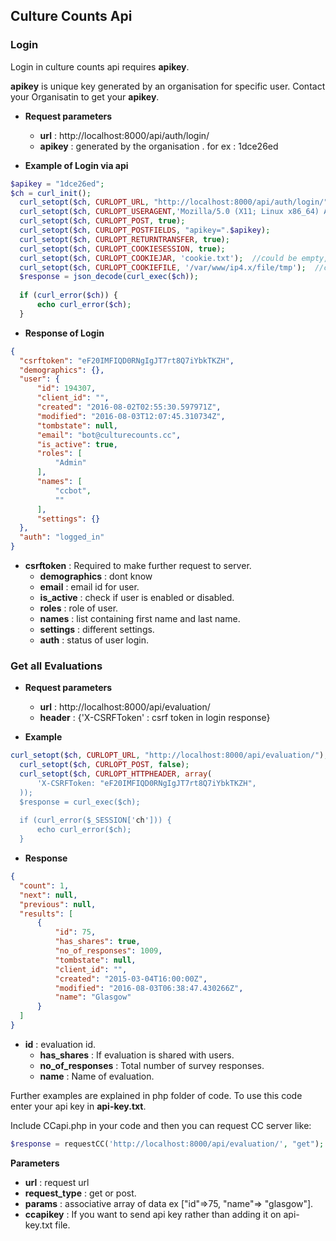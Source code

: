 ## Culture Counts Api

### Login
Login in culture counts api requires **apikey**.

**apikey** is unique key generated by an organisation for specific user. 
Contact your Organisatin to get your **apikey**.

  - **Request parameters**
  
    - **url** : http://localhost:8000/api/auth/login/
    -  **apikey** : generated by the organisation . for ex : 1dce26ed
  
  - **Example of Login via api**
  
  ```PHP
  $apikey = "1dce26ed";
  $ch = curl_init();
	curl_setopt($ch, CURLOPT_URL, "http://localhost:8000/api/auth/login/");
	curl_setopt($ch, CURLOPT_USERAGENT,'Mozilla/5.0 (X11; Linux x86_64) AppleWebKit/537.36 (KHTML, like Gecko) Ubuntu Chromium/32.0.1700.107 Chrome/32.0.1700.107 Safari/537.36');
	curl_setopt($ch, CURLOPT_POST, true);
	curl_setopt($ch, CURLOPT_POSTFIELDS, "apikey=".$apikey);
	curl_setopt($ch, CURLOPT_RETURNTRANSFER, true);
	curl_setopt($ch, CURLOPT_COOKIESESSION, true);
	curl_setopt($ch, CURLOPT_COOKIEJAR, 'cookie.txt');  //could be empty, but cause problems on some hosts
	curl_setopt($ch, CURLOPT_COOKIEFILE, '/var/www/ip4.x/file/tmp');  //could be empty, but cause problems on some hosts
	$response = json_decode(curl_exec($ch));
	
	if (curl_error($ch)) {
	    echo curl_error($ch);
	}
  ```
  
  - **Response of Login**
  
  ```JSON
  {
    "csrftoken": "eF20IMFIQD0RNgIgJT7rt8Q7iYbkTKZH",
    "demographics": {},
    "user": {
        "id": 194307,
        "client_id": "",
        "created": "2016-08-02T02:55:30.597971Z",
        "modified": "2016-08-03T12:07:45.310734Z",
        "tombstate": null,
        "email": "bot@culturecounts.cc",
        "is_active": true,
        "roles": [
            "Admin"
        ],
        "names": [
            "ccbot",
            ""
        ],
        "settings": {}
    },
    "auth": "logged_in"
  }
  ```
- **csrftoken** : Required to make further request to server.
    - **demographics** : dont know
    - **email** : email id for user.
    - **is_active** : check if user is enabled or disabled.
    - **roles** : role of user.
    - **names** : list containing first name and last name.
    - **settings** : different settings.
    - **auth** : status of user login.
    
    
### Get all Evaluations
  - **Request parameters**
  
    - **url** : http://localhost:8000/api/evaluation/
    -  **header** : {'X-CSRFToken' : csrf token in login response}
  
  - **Example**
  
  ```PHP
  curl_setopt($ch, CURLOPT_URL, "http://localhost:8000/api/evaluation/");
	curl_setopt($ch, CURLOPT_POST, false);
	curl_setopt($ch, CURLOPT_HTTPHEADER, array(
    	'X-CSRFToken: "eF20IMFIQD0RNgIgJT7rt8Q7iYbkTKZH",
    ));
	$response = curl_exec($ch);
	
	if (curl_error($_SESSION['ch'])) {
	    echo curl_error($ch);
	}
  ```
  
  - **Response**
  
  ```JSON
  {
    "count": 1,
    "next": null,
    "previous": null,
    "results": [
        {
            "id": 75,
            "has_shares": true,
            "no_of_responses": 1009,
            "tombstate": null,
            "client_id": "",
            "created": "2015-03-04T16:00:00Z",
            "modified": "2016-08-03T06:38:47.430266Z",
            "name": "Glasgow"
        }
    ]
  }
  ```
- **id** : evaluation id.
    - **has_shares** : If evaluation is shared with users.
    - **no_of_responses** : Total number of survey responses.
    - **name** : Name of evaluation.



Further examples are explained in php folder of code.
To use this code enter your api key in **api-key.txt**.

Include CCapi.php in your code and then you can request CC server like:
  ```PHP
  $response = requestCC('http://localhost:8000/api/evaluation/', "get");
  ```
  **Parameters**
  - **url** : request url
  - **request_type** : get or post.
  - **params** : associative array of data ex ["id"=>75, "name"=> "glasgow"].
  - **ccapikey** : If you want to send api key rather than adding it on api-key.txt file.



